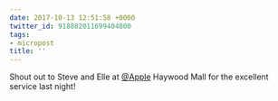 ```yaml
---
date: 2017-10-13 12:51:58 +0000
twitter_id: 918882011699404800
tags:
- micropost
title: ''
---
```


Shout out to Steve and Elle at [@Apple](https://twitter.com/Apple) Haywood Mall for the excellent service last night!
